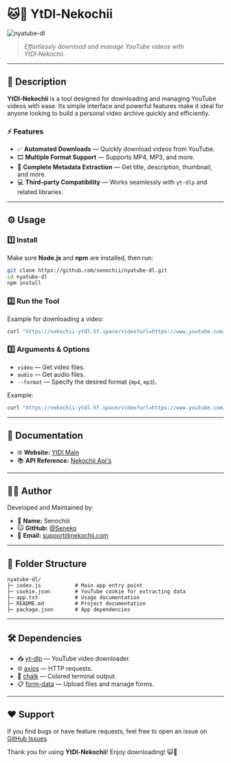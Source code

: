 # 🐱🎵 YtDl‑Nekochii

![nyatube-dl](https://files.catbox.moe/ov32ud.jpg)

> *Effortlessly download and manage YouTube videos with YtDl‑Nekochii.*

---

## 📜 Description

**YtDl‑Nekochii** is a tool designed for downloading and managing YouTube videos with ease. Its simple interface and powerful features make it ideal for anyone looking to build a personal video archive quickly and efficiently.

### ⚡️ Features

* ✅ **Automated Downloads** — Quickly download videos from YouTube.
* 🎞️ **Multiple Format Support** — Supports MP4, MP3, and more.
* 📰 **Complete Metadata Extraction** — Get title, description, thumbnail, and more.
* 💻 **Third‑party Compatibility** — Works seamlessly with `yt-dlp` and related libraries.

---

## ⚙️ Usage

### 1️⃣ Install

Make sure **Node.js** and **npm** are installed, then run:

```bash
git clone https://github.com/senochii/nyatube-dl.git
cd nyatube-dl
npm install
```

### 2️⃣ Run the Tool

Example for downloading a video:

```bash
curl "https://nekochii-ytdl.hf.space/video?url=https://www.youtube.com/watch?v=example"
```

### 3️⃣ Arguments & Options

* `video` — Get video files.
* `audio` — Get audio files.
* `--format` — Specify the desired format (`mp4`, `mp3`).

Example:

```bash
curl "https://nekochii-ytdl.hf.space/video?url=https://www.youtube.com/watch?v=example"
```

---

## 📝 Documentation

* 🌐 **Website:** [YtDl Main](https://nekochii-ytdl.hf.space)
* 📚 **API Reference:** [Nekochii Api's](https://nekochii-ytdl.hf.space)

---

## 👨‍💻 Author

Developed and Maintained by:

* 👤 **Name:** Senochiii
* 🐱 **GitHub:** [@Seneko](https://github.com/senochii)
* 📧 **Email:** [support@nekochii.com](support@archivends.my.id)

---

## 📂 Folder Structure

```
nyatube-dl/
├─ index.js           # Main app entry point
├─ cookie.json        # YouTube cookie for extracting data
├─ app.txt            # Usage documentation
├─ README.md          # Project documentation
├─ package.json       # App dependencies
```

---

## 🛠️ Dependencies

* 📥 [yt-dlp](https://github.com/yt-dlp/yt-dlp) — YouTube video downloader.
* 🌐 [axios](https://www.npmjs.com/package/axios) — HTTP requests.
* 🌈 [chalk](https://www.npmjs.com/package/chalk) — Colored terminal output.
* 📋 [form-data](https://www.npmjs.com/package/form-data) — Upload files and manage forms.

---

## ❤️ Support

If you find bugs or have feature requests, feel free to open an issue on [GitHub Issues](https://github.com/senochii/nyatube-dl/issues).

Thank you for using **YtDl‑Nekochii**! Enjoy downloading! 😺🎵
